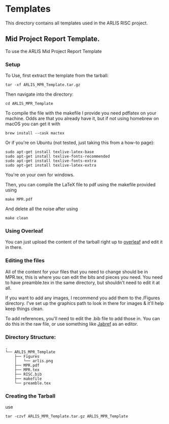 # Templates
This directory contains all templates used in the ARLIS RISC project. 

## Mid Project Report Template. 
To use the ARLIS Mid Project Report Template

### Setup

To Use, first extract the template from the tarball: 

    tar -xf ARLIS_MPR_Template.tar.gz

Then navigate into the directory: 

    cd ARLIS_MPR_Template

To compile the file with the makefile I provide you need pdflatex on your machine. Odds are that you already have it, but if not using homebrew on macOS you can get it with 

    brew install --cask mactex

Or if you're on Ubuntu (not tested, just taking this from a how-to page): 

    sudo apt-get install texlive-latex-base
    sudo apt-get install texlive-fonts-recommended
    sudo apt-get install texlive-fonts-extra
    sudo apt-get install texlive-latex-extra

You're on your own for windows. 

Then, you can compile the LaTeX file to pdf using the makefile provided using

    make MPR.pdf

And delete all the noise after using 

    make clean

### Using Overleaf
You can just upload the content of the tarball right up to [overleaf](https://www.overleaf.com/) and edit it in there. 

### Editing the files
All of the content for your files that you need to change should be in MPR.tex, this is where you can edit the bits and pieces you need. You need to have preamble.tex in the same directory, but shouldn't need to edit it at all. 

If you want to add any images, I recommend you add them to the /Figures directory. I've set up the graphics path to look in there for images & it'll help keep things clean. 

To add references, you'll need to edit the .bib file to add those in. You can do this in the raw file, or use something like [Jabref](https://www.jabref.org/) as an editor. 


### Directory Structure:
```
.
└── ARLIS_MPR_Template
    ├── Figures
    │   └── arlis.png
    ├── MPR.pdf
    ├── MPR.tex
    ├── RISC.bib
    ├── makefile
    └── preamble.tex
```

### Creating the Tarball
use

    tar -czvf ARLIS_MPR_Template.tar.gz ARLIS_MPR_Template
